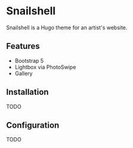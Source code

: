# Snailshell

Snailshell is a Hugo theme for an artist's website.

## Features

* Bootstrap 5
* Lightbox via PhotoSwipe
* Gallery

## Installation

TODO

## Configuration

TODO